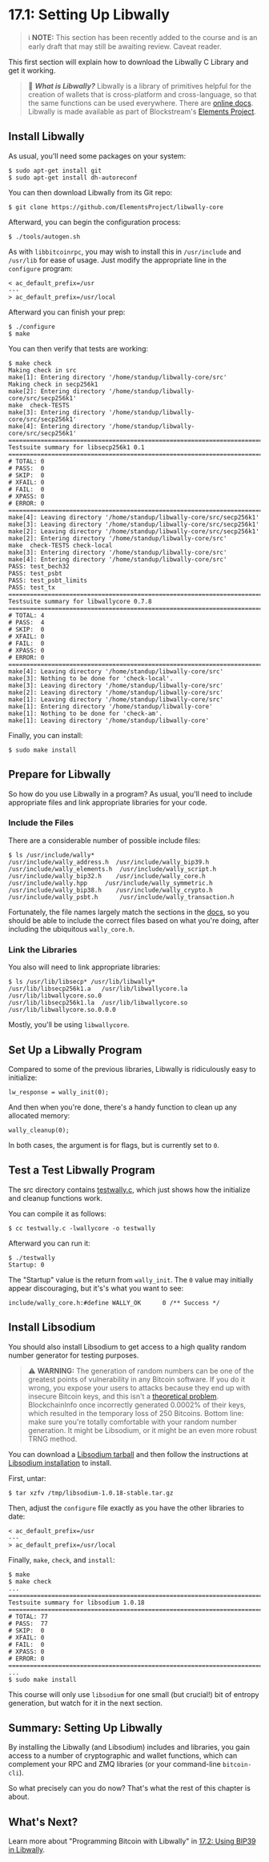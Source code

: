 # 17.1: Setting Up Libwally

> :information_source: **NOTE:** This section has been recently added to the course and is an early draft that may still be awaiting review. Caveat reader.

This first section will explain how to download the Libwally C Library and get it working.

> :book: ***What is Libwally?*** Libwally is a library of primitives helpful for the creation of wallets that is cross-platform and cross-language, so that the same functions can be used everywhere. There are [online docs](https://wally.readthedocs.io/en/latest/). Libwally is made available as part of Blockstream's [Elements Project](https://github.com/ElementsProject).

## Install Libwally

As usual, you'll need some packages on your system:
```
$ sudo apt-get install git
$ sudo apt-get install dh-autoreconf
```
You can then download Libwally from its Git repo:
```
$ git clone https://github.com/ElementsProject/libwally-core
```
Afterward, you can begin the configuration process:
```
$ ./tools/autogen.sh
```
As with `libbitcoinrpc`, you may wish to install this in `/usr/include` and `/usr/lib` for ease of usage. Just modify the appropriate line in the `configure` program:
```
< ac_default_prefix=/usr
---
> ac_default_prefix=/usr/local
```
Afterward you can finish your prep:
```
$ ./configure
$ make
```
You can then verify that tests are working:
```
$ make check
Making check in src
make[1]: Entering directory '/home/standup/libwally-core/src'
Making check in secp256k1
make[2]: Entering directory '/home/standup/libwally-core/src/secp256k1'
make  check-TESTS
make[3]: Entering directory '/home/standup/libwally-core/src/secp256k1'
make[4]: Entering directory '/home/standup/libwally-core/src/secp256k1'
============================================================================
Testsuite summary for libsecp256k1 0.1
============================================================================
# TOTAL: 0
# PASS:  0
# SKIP:  0
# XFAIL: 0
# FAIL:  0
# XPASS: 0
# ERROR: 0
============================================================================
make[4]: Leaving directory '/home/standup/libwally-core/src/secp256k1'
make[3]: Leaving directory '/home/standup/libwally-core/src/secp256k1'
make[2]: Leaving directory '/home/standup/libwally-core/src/secp256k1'
make[2]: Entering directory '/home/standup/libwally-core/src'
make  check-TESTS check-local
make[3]: Entering directory '/home/standup/libwally-core/src'
make[4]: Entering directory '/home/standup/libwally-core/src'
PASS: test_bech32
PASS: test_psbt
PASS: test_psbt_limits
PASS: test_tx
============================================================================
Testsuite summary for libwallycore 0.7.8
============================================================================
# TOTAL: 4
# PASS:  4
# SKIP:  0
# XFAIL: 0
# FAIL:  0
# XPASS: 0
# ERROR: 0
============================================================================
make[4]: Leaving directory '/home/standup/libwally-core/src'
make[3]: Nothing to be done for 'check-local'.
make[3]: Leaving directory '/home/standup/libwally-core/src'
make[2]: Leaving directory '/home/standup/libwally-core/src'
make[1]: Leaving directory '/home/standup/libwally-core/src'
make[1]: Entering directory '/home/standup/libwally-core'
make[1]: Nothing to be done for 'check-am'.
make[1]: Leaving directory '/home/standup/libwally-core'
```
Finally, you can install:
```
$ sudo make install
```

## Prepare for Libwally

So how do you use Libwally in a program? As usual, you'll need to include appropriate files and link appropriate libraries for your code.

### Include the Files

There are a considerable number of possible include files:

```
$ ls /usr/include/wally*
/usr/include/wally_address.h  /usr/include/wally_bip39.h   /usr/include/wally_elements.h  /usr/include/wally_script.h
/usr/include/wally_bip32.h    /usr/include/wally_core.h    /usr/include/wally.hpp	  /usr/include/wally_symmetric.h
/usr/include/wally_bip38.h    /usr/include/wally_crypto.h  /usr/include/wally_psbt.h	  /usr/include/wally_transaction.h
```
Fortunately, the file names largely match the sections in the [docs](https://wally.readthedocs.io/en/latest/), so you should be able to include the correct files based on what you're doing, after including the ubiquitous `wally_core.h`.

### Link the Libraries

You also will need to link appropriate libraries:
```
$ ls /usr/lib/libsecp* /usr/lib/libwally*
/usr/lib/libsecp256k1.a   /usr/lib/libwallycore.la  /usr/lib/libwallycore.so.0
/usr/lib/libsecp256k1.la  /usr/lib/libwallycore.so  /usr/lib/libwallycore.so.0.0.0
```
Mostly, you'll be using `libwallycore`.

## Set Up a Libwally Program

Compared to some of the previous libraries, Libwally is ridiculously easy to initialize:
```
lw_response = wally_init(0);
```
And then when you're done, there's a handy function to clean up any allocated memory:
```
wally_cleanup(0);
```
In both cases, the argument is for flags, but is currently set to `0`.

## Test a Test Libwally Program

The src directory contains [testwally.c](src/17_1_testwally.c), which just shows how the initialize and cleanup functions work.

You can compile it as follows:
```
$ cc testwally.c -lwallycore -o testwally
```
Afterward you can run it:
```
$ ./testwally
Startup: 0
```
The "Startup" value is the return from `wally_init`. The `0` value may initially appear discouraging, but it's's what you want to see:
```
include/wally_core.h:#define WALLY_OK      0 /** Success */
```

## Install Libsodium

You should also install Libsodium to get access to a high quality random number generator for testing purposes.

> :warning: **WARNING:** The generation of random numbers can be one of the greatest points of vulnerability in any Bitcoin software. If you do it wrong, you expose your users to attacks because they end up with insecure Bitcoin keys, and this isn't a [theoretical problem](https://github.com/BlockchainCommons/SmartCustodyBook/blob/master/manuscript/03-adversaries.md#adversary-systemic-key-compromise). BlockchainInfo once incorrectly generated 0.0002% of their keys, which resulted in the temporary loss of 250 Bitcoins. Bottom line: make sure you're totally comfortable with your random number generation. It might be Libsodium, or it might be an even more robust TRNG method.

You can download a [Libsodium tarball](https://download.libsodium.org/libsodium/releases/) and then follow the instructions at [Libsodium installation](https://doc.libsodium.org/installation) to install.

First, untar:
```
$ tar xzfv /tmp/libsodium-1.0.18-stable.tar.gz 
```
Then, adjust the `configure` file exactly as you have the other libraries to date:
```
< ac_default_prefix=/usr
---
> ac_default_prefix=/usr/local
```
Finally, `make`, `check`, and `install`:
```
$ make
$ make check
...
============================================================================
Testsuite summary for libsodium 1.0.18
============================================================================
# TOTAL: 77
# PASS:  77
# SKIP:  0
# XFAIL: 0
# FAIL:  0
# XPASS: 0
# ERROR: 0
============================================================================
...
$ sudo make install
```
This course will only use `libsodium` for one small (but crucial!) bit of entropy generation, but watch for it in the next section.

## Summary: Setting Up Libwally

By installing the Libwally (and Libsodium) includes and libraries, you gain access to a number of cryptographic and wallet functions, which can complement your RPC and ZMQ libraries (or your command-line `bitcoin-cli`).

So what precisely can you do now? That's what the rest of this chapter is about.

## What's Next?

Learn more about "Programming Bitcoin with Libwally" in [17.2: Using BIP39 in Libwally](17_2_Using_BIP39_in_Libwally.md).


